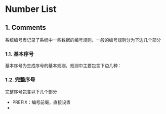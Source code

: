 # Number List

## 1. Comments

系统编号表记录了系统中一些数据的编号规则，一般的编号规则分为下边几个部分

### 1.1. 基本序号

基本序号为生成序号的基本规则，规则中主要包含下边几种：



### 1.2. 完整序号

完整序号包含以下几个部分

* PREFIX：编号前缀，直接设置
* 


